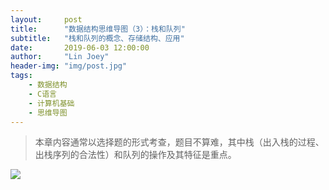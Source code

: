 ```yaml
---
layout:     post
title:      "数据结构思维导图（3）：栈和队列"
subtitle:   "栈和队列的概念、存储结构、应用"
date:       2019-06-03 12:00:00
author:     "Lin Joey"
header-img: "img/post.jpg"
tags:
    - 数据结构
    - C语言
    - 计算机基础
    - 思维导图
---
```

> 本章内容通常以选择题的形式考查，题目不算难，其中栈（出入栈的过程、出栈序列的合法性）和队列的操作及其特征是重点。


![](https://linjoey-image.oss-cn-beijing.aliyuncs.com/3、栈和队列.png)
